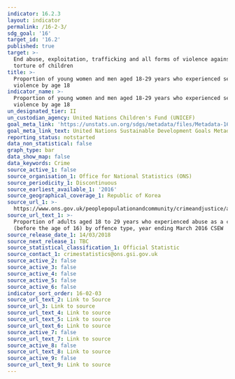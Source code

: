 ```yaml
---
indicator: 16.2.3
layout: indicator
permalink: /16-2-3/
sdg_goal: '16'
target_id: '16.2'
published: true
target: >-
  End abuse, exploitation, trafficking and all forms of violence against and
  torture of children
title: >-
  Proportion of young women and men aged 18‑29 years who experienced sexual
  violence by age 18
indicator_name: >-
  Proportion of young women and men aged 18‑29 years who experienced sexual
  violence by age 18
un_designated_tier: II
un_custodian_agency: United Nations Children's Fund (UNICEF)
goal_meta_link: 'https://unstats.un.org/sdgs/metadata/files/Metadata-16-02-03.pdf'
goal_meta_link_text: United Nations Sustainable Development Goals Metadata (PDF 208 KB)
reporting_status: notstarted
data_non_statistical: false
graph_type: bar
data_show_map: false
data_keywords: Crime
source_active_1: false
source_organisation_1: Office for National Statistics (ONS)
source_periodicity_1: Discontinuous
source_earliest_available_1: '2016'
source_geographical_coverage_1: Republic of Korea
source_url_1: >-
  https://www.ons.gov.uk/peoplepopulationandcommunity/crimeandjustice/adhocs/008191proportionofadultsaged18to29yearswhoexperiencedabuseasachildbeforetheageof16byoffencetypeyearendingmarch2016csew
source_url_text_1: >-
  Proportion of adults aged 18 to 29 years who experienced abuse as a child
  (before the age of 16) by offence type, year ending March 2016 CSEW
source_release_date_1: 14/03/2018
source_next_release_1: TBC
source_statistical_classification_1: Official Statistic
source_contact_1: crimestatistics@ons.gsi.gov.uk
source_active_2: false
source_active_3: false
source_active_4: false
source_active_5: false
source_active_6: false
indicator_sort_order: 16-02-03
source_url_text_2: Link to Source
source_url_3: Link to source
source_url_text_4: Link to source
source_url_text_5: Link to source
source_url_text_6: Link to source
source_active_7: false
source_url_text_7: Link to source
source_active_8: false
source_url_text_8: Link to source
source_active_9: false
source_url_text_9: Link to source
---
```

